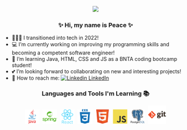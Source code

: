 
<div id="header" align="center">
  <img src="https://media.giphy.com/media/NgurY1o4z080Jfoyzw/giphy.gif" width="100"/>


### ✨ Hi, my name is Peace ✨ 
</div>


- 💁🏾‍♀️ I transitioned into tech in 2022! 
- :computer: I’m currently working on improving my programming skills and becoming a competent software engineer!
- :cherry_blossom: I’m learning Java, HTML, CSS and JS as a BNTA coding bootcamp student!
- :two_hearts: I’m looking forward to collaborating on new and interesting projects!
- :email: How to reach me: [![Linkedin](https://i.stack.imgur.com/gVE0j.png) LinkedIn](https://www.linkedin.com/in/peaceakib/)


 <div id="footer" align="center" >

###  Languages and Tools I'm Learning :books:


  <img src="https://github.com/devicons/devicon/blob/master/icons/java/java-original-wordmark.svg" title="Java" alt="Java" width="40" height="40"/>&nbsp;
      <img src="https://github.com/devicons/devicon/blob/master/icons/spring/spring-original-wordmark.svg" title="Spring" alt="Spring" width="40" height="40"/>&nbsp;
 <img src="https://github.com/devicons/devicon/blob/master/icons/react/react-original-wordmark.svg" title="React" alt="React" width="40" height="40"/>&nbsp;
  <img src="https://github.com/devicons/devicon/blob/master/icons/css3/css3-plain-wordmark.svg"  title="CSS3" alt="CSS" width="40" height="40"/>&nbsp;
  <img src="https://github.com/devicons/devicon/blob/master/icons/html5/html5-original.svg" title="HTML5" alt="HTML" width="40" height="40"/>&nbsp;
  <img src="https://github.com/devicons/devicon/blob/master/icons/javascript/javascript-original.svg" title="JavaScript" alt="JavaScript" width="40" height="40"/>&nbsp;
 <img src="https://github.com/devicons/devicon/blob/master/icons/postgresql/postgresql-original-wordmark.svg" title="PSQL"  alt="PSQL" width="40" height="40"/>&nbsp;
  <img src="https://github.com/devicons/devicon/blob/master/icons/git/git-original-wordmark.svg" alt="git logo" width ="50" height ="50"/>


  </div>
  
  
  
<!--

**pe-a-ce/pe-a-ce**  is a ✨ _special_ ✨ repository because its `README.md` (this file) appears on your GitHub profile.
<img src="https://raw.githubusercontent.com/MartinHeinz/MartinHeinz/master/wave.gif" width="30px">

Here are some ideas to get you started:

- 🔭 I’m currently working on ...
- 🌱 I’m currently learning ...
- 👯 I’m looking to collaborate on ...
- 🤔 I’m looking for help with ...
- 💬 Ask me about ...
- 📫 How to reach me: ...
- 😄 Pronouns: ...
- ⚡ Fun fact: ...
-->
